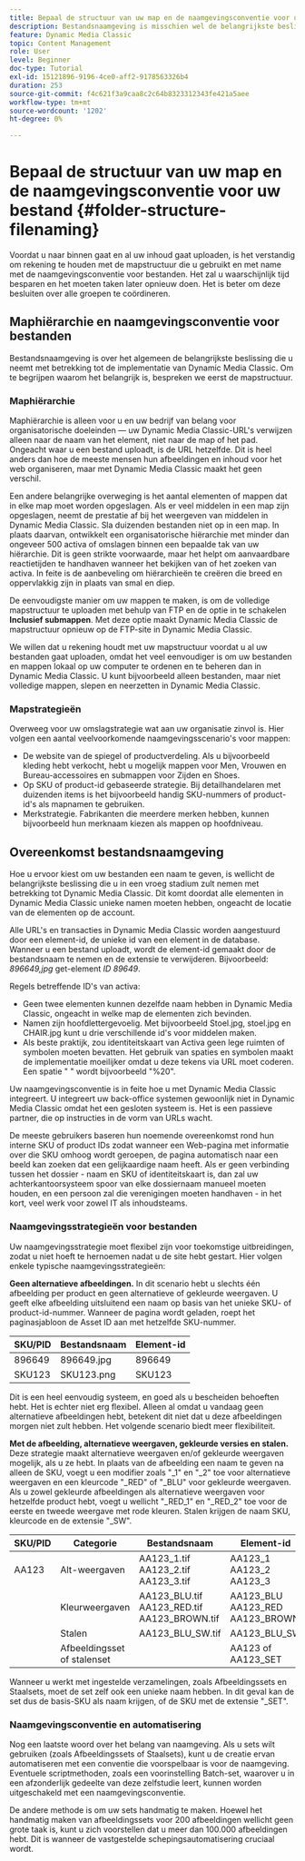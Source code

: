 ```yaml
---
title: Bepaal de structuur van uw map en de naamgevingsconventie voor uw bestand
description: Bestandsnaamgeving is misschien wel de belangrijkste beslissing die u neemt bij het implementeren van Dynamic Media Classic. De mapstructuur is eveneens van belang. Leer waarom het zo belangrijk en mogelijk is om voor uw omslagstructuur en dossiernamen te kiezen.
feature: Dynamic Media Classic
topic: Content Management
role: User
level: Beginner
doc-type: Tutorial
exl-id: 15121896-9196-4ce0-aff2-9178563326b4
duration: 253
source-git-commit: f4c621f3a9caa8c2c64b8323312343fe421a5aee
workflow-type: tm+mt
source-wordcount: '1202'
ht-degree: 0%

---
```


# Bepaal de structuur van uw map en de naamgevingsconventie voor uw bestand {#folder-structure-filenaming}

Voordat u naar binnen gaat en al uw inhoud gaat uploaden, is het verstandig om rekening te houden met de mapstructuur die u gebruikt en met name met de naamgevingsconventie voor bestanden. Het zal u waarschijnlijk tijd besparen en het moeten taken later opnieuw doen. Het is beter om deze besluiten over alle groepen te coördineren.

## Maphiërarchie en naamgevingsconventie voor bestanden

Bestandsnaamgeving is over het algemeen de belangrijkste beslissing die u neemt met betrekking tot de implementatie van Dynamic Media Classic. Om te begrijpen waarom het belangrijk is, bespreken we eerst de mapstructuur.

### Maphiërarchie

Maphiërarchie is alleen voor u en uw bedrijf van belang voor organisatorische doeleinden — uw Dynamic Media Classic-URL&#39;s verwijzen alleen naar de naam van het element, niet naar de map of het pad. Ongeacht waar u een bestand uploadt, is de URL hetzelfde. Dit is heel anders dan hoe de meeste mensen hun afbeeldingen en inhoud voor het web organiseren, maar met Dynamic Media Classic maakt het geen verschil.

Een andere belangrijke overweging is het aantal elementen of mappen dat in elke map moet worden opgeslagen. Als er veel middelen in een map zijn opgeslagen, neemt de prestatie af bij het weergeven van middelen in Dynamic Media Classic. Sla duizenden bestanden niet op in een map. In plaats daarvan, ontwikkelt een organisatorische hiërarchie met minder dan ongeveer 500 activa of omslagen binnen een bepaalde tak van uw hiërarchie. Dit is geen strikte voorwaarde, maar het helpt om aanvaardbare reactietijden te handhaven wanneer het bekijken van of het zoeken van activa. In feite is de aanbeveling om hiërarchieën te creëren die breed en oppervlakkig zijn in plaats van smal en diep.

De eenvoudigste manier om uw mappen te maken, is om de volledige mapstructuur te uploaden met behulp van FTP en de optie in te schakelen **Inclusief submappen**. Met deze optie maakt Dynamic Media Classic de mapstructuur opnieuw op de FTP-site in Dynamic Media Classic.

We willen dat u rekening houdt met uw mapstructuur voordat u al uw bestanden gaat uploaden, omdat het veel eenvoudiger is om uw bestanden en mappen lokaal op uw computer te ordenen en te beheren dan in Dynamic Media Classic. U kunt bijvoorbeeld alleen bestanden, maar niet volledige mappen, slepen en neerzetten in Dynamic Media Classic.

### Mapstrategieën

Overweeg voor uw omslagstrategie wat aan uw organisatie zinvol is. Hier volgen een aantal veelvoorkomende naamgevingsscenario&#39;s voor mappen:

- De website van de spiegel of productverdeling. Als u bijvoorbeeld kleding hebt verkocht, hebt u mogelijk mappen voor Men, Vrouwen en Bureau-accessoires en submappen voor Zijden en Shoes.
- Op SKU of product-id gebaseerde strategie. Bij detailhandelaren met duizenden items is het bijvoorbeeld handig SKU-nummers of product-id&#39;s als mapnamen te gebruiken.
- Merkstrategie. Fabrikanten die meerdere merken hebben, kunnen bijvoorbeeld hun merknaam kiezen als mappen op hoofdniveau.

## Overeenkomst bestandsnaamgeving

Hoe u ervoor kiest om uw bestanden een naam te geven, is wellicht de belangrijkste beslissing die u in een vroeg stadium zult nemen met betrekking tot Dynamic Media Classic. Dit komt doordat alle elementen in Dynamic Media Classic unieke namen moeten hebben, ongeacht de locatie van de elementen op de account.

Alle URL&#39;s en transacties in Dynamic Media Classic worden aangestuurd door een element-id, de unieke id van een element in de database. Wanneer u een bestand uploadt, wordt de element-id gemaakt door de bestandsnaam te nemen en de extensie te verwijderen. Bijvoorbeeld: _896649,jpg_ get-element _ID 89649_.

Regels betreffende ID&#39;s van activa:

- Geen twee elementen kunnen dezelfde naam hebben in Dynamic Media Classic, ongeacht in welke map de elementen zich bevinden.
- Namen zijn hoofdlettergevoelig. Met bijvoorbeeld Stoel.jpg, stoel.jpg en CHAIR.jpg kunt u drie verschillende id&#39;s voor middelen maken.
- Als beste praktijk, zou identiteitskaart van Activa geen lege ruimten of symbolen moeten bevatten. Het gebruik van spaties en symbolen maakt de implementatie moeilijker omdat u deze tekens via URL moet coderen. Een spatie &quot; &quot; wordt bijvoorbeeld &quot;%20&quot;.

Uw naamgevingsconventie is in feite hoe u met Dynamic Media Classic integreert. U integreert uw back-office systemen gewoonlijk niet in Dynamic Media Classic omdat het een gesloten systeem is. Het is een passieve partner, die op instructies in de vorm van URLs wacht.

De meeste gebruikers baseren hun noemende overeenkomst rond hun interne SKU of product IDs zodat wanneer een Web-pagina met informatie over die SKU omhoog wordt geroepen, de pagina automatisch naar een beeld kan zoeken dat een gelijkaardige naam heeft. Als er geen verbinding tussen het dossier - naam en SKU of identiteitskaart is, dan zal uw achterkantoorsysteem spoor van elke dossiernaam manueel moeten houden, en een persoon zal die verenigingen moeten handhaven - in het kort, veel werk voor zowel IT als inhoudsteams.

### Naamgevingsstrategieën voor bestanden

Uw naamgevingsstrategie moet flexibel zijn voor toekomstige uitbreidingen, zodat u niet hoeft te hernoemen nadat u de site hebt gestart. Hier volgen enkele typische naamgevingsstrategieën:

**Geen alternatieve afbeeldingen.** In dit scenario hebt u slechts één afbeelding per product en geen alternatieve of gekleurde weergaven. U geeft elke afbeelding uitsluitend een naam op basis van het unieke SKU- of product-id-nummer. Wanneer de pagina wordt geladen, roept het paginasjabloon de Asset ID aan met hetzelfde SKU-nummer.

| SKU/PID | Bestandsnaam | Element-id |
| ------- | ---------- | -------- |
| 896649 | 896649.jpg | 896649 |
| SKU123 | SKU123.png | SKU123 |

Dit is een heel eenvoudig systeem, en goed als u bescheiden behoeften hebt. Het is echter niet erg flexibel. Alleen al omdat u vandaag geen alternatieve afbeeldingen hebt, betekent dit niet dat u deze afbeeldingen morgen niet zult hebben. Het volgende scenario biedt meer flexibiliteit.

**Met de afbeelding, alternatieve weergaven, gekleurde versies en stalen.** Deze strategie maakt alternatieve weergaven en/of gekleurde weergaven mogelijk, als u ze hebt. In plaats van de afbeelding een naam te geven na alleen de SKU, voegt u een modifier zoals &quot;_1&quot; en &quot;_2&quot; toe voor alternatieve weergaven en een kleurcode &quot;_RED&quot; of &quot;_BLU&quot; voor gekleurde weergaven. Als u zowel gekleurde afbeeldingen als alternatieve weergaven voor hetzelfde product hebt, voegt u wellicht &quot;_RED_1&quot; en &quot;_RED_2&quot; toe voor de eerste en tweede weergave met rode kleuren. Stalen krijgen de naam SKU, kleurcode en de extensie &quot;_SW&quot;.

| SKU/PID | Categorie | Bestandsnaam | Element-id |
| ------- | ----------------------- | ------------------------------------------- | ------------------------------- |
| AA123 | Alt-weergaven | AA123_1.tif AA123_2.tif AA123_3.tif | AA123_1 AA123_2 AA123_3 |
|         | Kleurweergaven | AA123_BLU.tif AA123_RED.tif AA123_BROWN.tif | AA123_BLU AA123_RED AA123_BROWN |
|         | Stalen | AA123_BLU_SW.tif | AA123_BLU_SW |
|         | Afbeeldingsset of stalenset |                                             | AA123 of AA123_SET | — |

Wanneer u werkt met ingestelde verzamelingen, zoals Afbeeldingssets en Staalsets, moet de set zelf ook een unieke naam hebben. In dit geval kan de set dus de basis-SKU als naam krijgen, of de SKU met de extensie &quot;_SET&quot;.

### Naamgevingsconventie en automatisering

Nog een laatste woord over het belang van naamgeving. Als u sets wilt gebruiken (zoals Afbeeldingssets of Staalsets), kunt u de creatie ervan automatiseren met een conventie die voorspelbaar is voor de naamgeving. Eventuele scriptmethoden, zoals een voorinstelling Batch-set, waarover u in een afzonderlijk gedeelte van deze zelfstudie leert, kunnen worden uitgeschakeld met een naamgevingsconventie.

De andere methode is om uw sets handmatig te maken. Hoewel het handmatig maken van afbeeldingssets voor 200 afbeeldingen wellicht geen grote taak is, kunt u zich voorstellen dat u meer dan 100.000 afbeeldingen hebt. Dit is wanneer de vastgestelde schepingsautomatisering cruciaal wordt.

